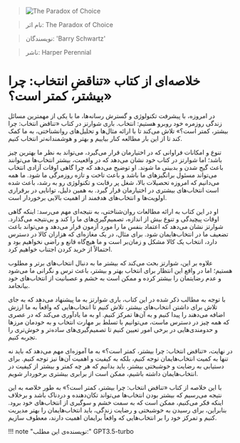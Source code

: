 
> ![The Paradox of Choice](http://books.google.com/books/content?id=OG0GzgEACAAJ&printsec=frontcover&img=1&zoom=1&source=gbs_api)

> نام اثر: The Paradox of Choice 

> نویسندگان: 'Barry Schwartz'

> ناشر: Harper Perennial




# خلاصه‌ای از کتاب «تناقضِ انتخاب: چرا بیشتر، کمتر است؟»

در امروزه، با پیشرفت تکنولوژی و گسترش رسانه‌ها، ما با یکی از مهمترین مسائل زندگی روزمره خود روبرو هستیم: انتخاب. باری شوارتز در کتاب «تناقض انتخاب: چرا بیشتر، کمتر است؟» تلاش می‌کند تا با ارائه مثال‌ها و تحلیل‌های روانشناختی، به ما کمک کند تا از این بار مطالعه کنار بیاییم و بهتر و هوشمندانه‌تر انتخاب کنیم.

تنوع و امکانات فراوانی که در اختیارمان قرار می‌گیرد، می‌تواند به نظر ما بهترین چیز باشد؛ اما شوارتز در کتاب خود نشان می‌دهد که در واقعیت، بیشتر انتخاب‌ها می‌توانند باعث گیج شدن و بدبینی ما شوند. او توضیح می‌دهد که چرا گاهی اوقات آزادی انتخاب می‌تواند مسئول برانگیزهای ما باشد و باعث تاخت و تازه روزمرگی ما شود. ما همه می‌دانیم که امروزه تحصیلات بالا، شغل پر رقابت و تکنولوژی رو به رشد، باعث شده است انتخاب‌های بیشتری در اختیارمان قرار گیرد. به همین دلیل، توانایی در برقراری اولویت‌ها و انتخاب‌های هدفمند از اهمیت بالایی برخوردار است.

او در این کتاب به ارائه مطالعات روان‌شناختی، به نتیجه‌ای مهم می‌رسد: اینکه گاهی اوقات پیچیدگی و تنوع بیش از اندازه، تصمیم‌گیری‌های ما را کند و بی‌نتیجه می‌گذارد. شوارتز نشان می‌دهد که اعتماد بنفس ما را مورد آزمون قرار می‌دهد و می‌تواند باعث تضعیف ما در انتخاب‌هایمان شود. برای مثال، در یک مغازه‌ای که هزاران کالا در دسترس دارد، انتخاب یک کالا مشکل و زمان‌بر است و ما هیچ‌گاه قانع و راضی نخواهیم بود و احتمالاً از خرید کردن اجتناب خواهیم کرد.

علاوه بر این، شوارتز بحث می‌کند که بیشتر ما به دنبال انتخاب‌های برتر و مطلوب هستیم؛ اما در واقع این انتظار برای انتخاب بهتر و بیشتر، باعث ترس و نگرانی ما می‌شود و عدم رضایتمان را بیشتر کرده و ممکن است به خشم و عصبانیت از انتخاب‌های خود بیانجامد.

با توجه به مطالب ذکر شده در این کتاب، باری شوارتز به ما پیشنهاد می‌دهد که به جای تلاش برای داشتن انتخاب‌های بیشتر، تلاش کنیم تا انتخاب‌هایی که واقعاً به ما ارزش اضافه می‌دهند را پیدا کنیم و به آن‌ها تمرکز کنیم. او به ما یادآوری می‌کند که در عصری که همه چیز در دسترس ماست، می‌توانیم با تسلط بر مهارت انتخاب و به خودمان مرزها و حدومندی‌هایی در برخی امور تعیین کنیم تا تصمیم‌گیری‌های ساده‌تر و خوش‌تری را تجربه کنیم.

در نهایت، «تناقض انتخاب: چرا بیشتر، کمتر است؟» به ما آموزه‌ای مهم می‌دهد که باید نه تنها به کمیت انتخاب‌هایمان توجه کنیم، بلکه به کیفیت و اهمیت آن‌ها نیز توجه کنیم. برای دستیابی به رضایت و خوشبختی بیشتر، باید بدانیم که هر چه کمتر و بیشتر از کیفیت در انتخاب‌هایمان داشته باشیم، ممکن است از برابری بیشتری برخوردار شویم.

با این خلاصه از کتاب «تناقض انتخاب: چرا بیشتر، کمتر است؟» به طور خلاصه به این نتیجه می‌رسیم که بیشتر بودن انتخاب‌ها می‌تواند تکان‌دهنده و دردناک باشد و برخلاف اینکه فکر می‌کنیم، ممکن است که به سمت خشم و سوگیری از انتخاب‌های خود برود. بنابراین، برای رسیدن به خوشبختی و رضایت زندگی، باید انتخاب‌هایمان را بهتر مدیریت کنیم و تمرکز خود را بر انتخاب‌هایی که واقعاً برایمان اهمیت دارند، معطوف سازیم.


!!! note "نویسنده‌ی این مطلب:"
    GPT3.5-turbo


